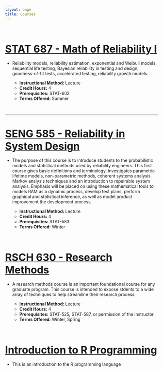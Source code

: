 ```yaml
---
layout: page
title: Courses
---
```


<link href="courses.css" type="text/css" rel="stylesheet">

<br/>

# [<big>__STAT 687 - Math of Reliability I__</big>](http://auburngrads.github.io/stat-687)

- Reliability models, reliability estimation, exponential and Weibull models, sequential life testing, Bayesian reliability in testing and design, goodness-of-fit tests, accelerated testing, reliability growth models.  

    - __Instructional Method:__ Lecture
    - __Credit Hours:__ 4
    - __Prerequisites:__ STAT-602 
    - __Terms Offered:__ Summer  

<br/>
<hr>

# [<big>__SENG 585 - Reliability in System Design__</big>](http://auburngrads.github.io/seng-585)

- The purpose of this course is to introduce students to the probabilistic models and statistical methods used by reliability engineers. This first course gives basic definitions and terminology, investigates parametric lifetime models, non-parametric methods, coherent systems analysis. Markov analysis techniques and an introduction to repairable system analysis. Emphasis will be placed on using these mathematical tools to models RAM as a dynamic process, develop test plans, perform graphical and statistical inference, as well as model product improvement the development process. 

    - __Instructional Method:__ Lecture 
    - __Credit Hours:__ 4 
    - __Prerequisites:__ STAT-583 
    - __Terms Offered:__ Winter  

<br/>

# [<big>__RSCH 630 - Research Methods__</big>](http://auburngrads.github.io/rsch-630)

- A research methods course is an important foundational course for any graduate program.  This course is intended to expose stdents to a wide array of techniques to help streamline their research process

    - __Instructional Method:__ Lecture
    - __Credit Hours:__ 4
    - __Prerequisites:__ STAT-525, STAT-587, or permission of the instructor 
    - __Terms Offered:__ Winter, Spring  

<br/>

# [<big>__Introduction to R Programming__</big>](http://auburngrads.github.io/r-intro)

- This is an introduction to the R programming language
